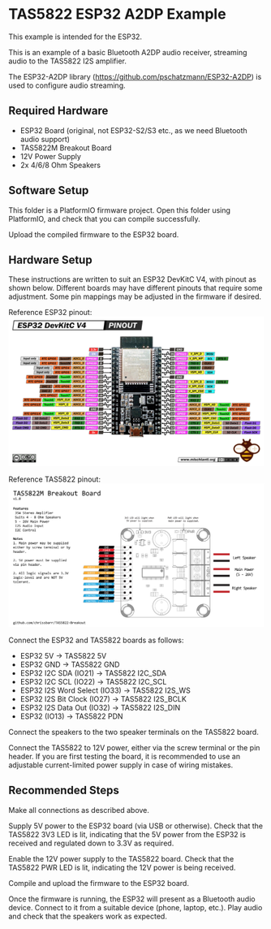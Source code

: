 # TAS5822 ESP32 A2DP Example
This example is intended for the ESP32.

This is an example of a basic Bluetooth A2DP audio receiver, streaming audio to the TAS5822 I2S amplifier.

The ESP32-A2DP library (https://github.com/pschatzmann/ESP32-A2DP) is used to configure audio streaming.

## Required Hardware
* ESP32 Board (original, not ESP32-S2/S3 etc., as we need Bluetooth audio support)
* TAS5822M Breakout Board
* 12V Power Supply
* 2x 4/6/8 Ohm Speakers

## Software Setup
This folder is a PlatformIO firmware project. Open this folder using PlatformIO, and check that you can compile successfully.

Upload the compiled firmware to the ESP32 board.

## Hardware Setup
These instructions are written to suit an ESP32 DevKitC V4, with pinout as shown below. Different boards may have different pinouts that require some adjustment. Some pin mappings may be adjusted in the firmware if desired.

Reference ESP32 pinout:
![Pinout Drawing](../../Images/ESP32-DEV-KIT-DevKitC-v4-pinout-mischianti.png "ESP32 Pinout")

Reference TAS5822 pinout:
![Pinout Drawing](../../Images/TAS5822PinoutDrawing1.png "Pinout Drawing")

Connect the ESP32 and TAS5822 boards as follows:

* ESP32 5V -> TAS5822 5V
* ESP32 GND -> TAS5822 GND
* ESP32 I2C SDA (IO21) -> TAS5822 I2C_SDA
* ESP32 I2C SCL (IO22) -> TAS5822 I2C_SCL
* ESP32 I2S Word Select (IO33) -> TAS5822 I2S_WS
* ESP32 I2S Bit Clock (IO27) -> TAS5822 I2S_BCLK
* ESP32 I2S Data Out (IO32) -> TAS5822 I2S_DIN
* ESP32 (IO13) -> TAS5822 PDN

Connect the speakers to the two speaker terminals on the TAS5822 board.

Connect the TAS5822 to 12V power, either via the screw terminal or the pin header. If you are first testing the board, it is recommended to use an adjustable current-limited power supply in case of wiring mistakes. 

## Recommended Steps

Make all connections as described above.

Supply 5V power to the ESP32 board (via USB or otherwise). Check that the TAS5822 3V3 LED is lit, indicating that the 5V power from the ESP32 is received and regulated down to 3.3V as required.

Enable the 12V power supply to the TAS5822 board. Check that the TAS5822 PWR LED is lit, indicating the 12V power is being received.

Compile and upload the firmware to the ESP32 board.

Once the firmware is running, the ESP32 will present as a Bluetooth audio device. Connect to it from a suitable device (phone, laptop, etc.). Play audio and check that the speakers work as expected.